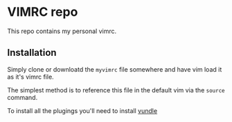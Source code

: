 # VIMRC repo

This repo contains my personal vimrc.


## Installation

Simply clone or downloatd the `myvimrc` file somewhere and have vim load it as it's vimrc file.

The simplest method is to reference this file in the default vim via the `source` command.

To install all the plugings you'll need to install [vundle](https://github.com/VundleVim/Vundle.vim)

